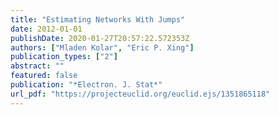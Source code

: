 ```yaml
---
title: "Estimating Networks With Jumps"
date: 2012-01-01
publishDate: 2020-01-27T20:57:22.572353Z
authors: ["Mladen Kolar", "Eric P. Xing"]
publication_types: ["2"]
abstract: ""
featured: false
publication: "*Electron. J. Stat*"
url_pdf: "https://projecteuclid.org/euclid.ejs/1351865118"
---
```

